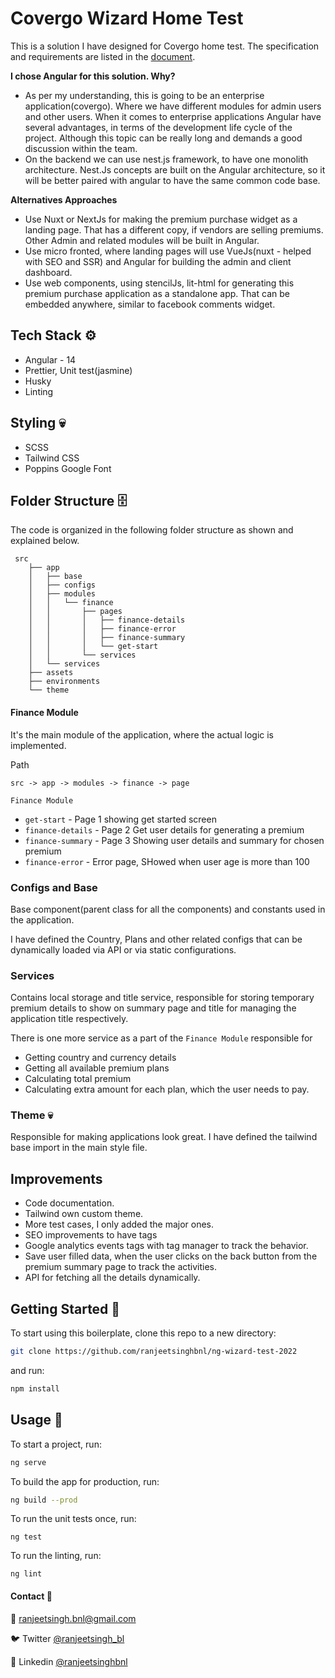 # Covergo Wizard Home Test

This is a solution I have designed for Covergo home test. The specification and requirements are listed in the [document](README.md).

**I chose Angular for this solution. Why?**
- As per my understanding, this is going to be an enterprise application(covergo). Where we have different modules for admin users and other users. When it comes to enterprise applications Angular have several advantages, in terms of the development life cycle of the project. Although this topic can be really long and demands a good discussion within the team.
- On the backend we can use nest.js framework, to have one monolith architecture. Nest.Js concepts are built on the Angular architecture, so it will be better paired with angular to have the same common code base.

**Alternatives Approaches**
- Use Nuxt or NextJs for making the premium purchase widget as a landing page. That has a different copy, if vendors are selling premiums. Other Admin and related modules will be built in Angular.
- Use micro fronted, where landing pages will use VueJs(nuxt - helped with SEO and SSR) and Angular for building the admin and client dashboard.
- Use web components, using stencilJs, lit-html for generating this premium purchase application as a standalone app. That can be embedded anywhere, similar to facebook comments widget.

## Tech Stack ⚙️
- Angular - 14
- Prettier, Unit test(jasmine)
- Husky
- Linting

## Styling 💀
- SCSS
- Tailwind CSS
- Poppins Google Font

## Folder Structure 🗄️
The code is organized in the following folder structure as shown and explained below.

```
 src
    ├── app
    │   ├── base
    │   ├── configs
    │   ├── modules
    │   │   └── finance
    │   │       ├── pages
    │   │       │   ├── finance-details
    │   │       │   ├── finance-error
    │   │       │   ├── finance-summary
    │   │       │   └── get-start
    │   │       └── services
    │   └── services
    ├── assets
    ├── environments
    └── theme
```

#### Finance Module

It's the main module of the application, where the actual logic is implemented.

Path

```
src -> app -> modules -> finance -> page
```

`Finance Module`

- `get-start` - Page 1 showing get started screen
- `finance-details` - Page 2 Get user details for generating a premium
- `finance-summary` - Page 3 Showing user details and summary for chosen premium
- `finance-error` - Error page, SHowed when user age is more than 100


### Configs and Base
Base component(parent class for all the components) and constants used in the application.

I have defined the Country, Plans and other related configs that can be dynamically loaded via API or via static configurations.


### Services

Contains local storage and title service, responsible for storing temporary premium details to show on summary page and title for managing the application title respectively.

There is one more service as a part of the `Finance Module` responsible for
- Getting country and currency details
- Getting all available premium plans
- Calculating total premium
- Calculating extra amount for each plan, which the user needs to pay.

### Theme 💀

Responsible for making applications look great. I have defined the tailwind base import in the main style file.


## Improvements
- Code documentation.
- Tailwind own custom theme.
- More test cases, I only added the major ones.
- SEO improvements to have tags
- Google analytics events tags with tag manager to track the behavior. 
- Save user filled data, when the user clicks on the back button from the premium summary page to track the activities.
- API for fetching all the details dynamically.


## Getting Started 🚀
To start using this boilerplate, clone this repo to a new directory:

```bash
git clone https://github.com/ranjeetsinghbnl/ng-wizard-test-2022
```
and run:

```bash
npm install
```

## Usage 🚊

To start a project, run:
```bash
ng serve
```

To build the app for production, run:

```bash
ng build --prod
```

To run the unit tests once, run:

```
ng test
```

To run the linting, run:

```
ng lint
```


#### Contact 📧 

📩 <a href="mailto:ranjeetsingh.bnl@gmail.com">ranjeetsingh.bnl@gmail.com</a>

🐦 Twitter [@ranjeetsingh_bl](https://twitter.com/ranjeetsingh_bl)

💼 Linkedin [@ranjeetsinghbnl](https://www.linkedin.com/in/ranjeetsinghbnl)




